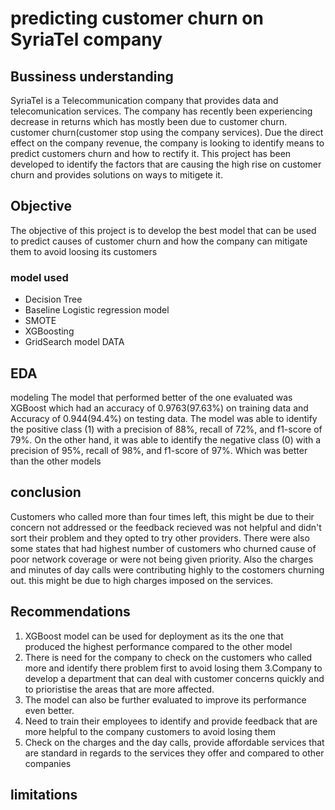 # predicting customer churn on SyriaTel company
## Bussiness understanding
SyriaTel is a Telecommunication company that provides data and telecomunication services. The company has recently been experiencing decrease in returns which has mostly been due to customer churn.
customer churn(customer stop using the company services). Due the direct effect on the company revenue, the company is looking to identify means to predict customers churn and how to rectify it.
This project has been developed to identify the factors that are causing the high rise on customer churn and provides solutions on ways to mitigete it.

## Objective
The objective of this project is to develop the best model that can be used to predict causes of customer churn and how the company can mitigate them to avoid loosing its customers

### model used
* Decision Tree
* Baseline Logistic regression model
* SMOTE
* XGBoosting
* GridSearch model
DATA

## EDA

modeling
The model that performed better of the one evaluated was XGBoost which had an accuracy of 0.9763(97.63%) on training data and Accuracy of 0.944(94.4%) on testing data.
The model was able to identify the positive class (1) with a precision of 88%, recall of 72%, and f1-score of 79%. On the other hand, it was able to identify the negative class (0) with a precision of 95%, recall of 98%, and f1-score of 97%. Which was better than the other models
## conclusion
Customers who called more than four times left, this might be due to their concern not addressed or the feedback recieved was not helpful and didn't sort their problem and they opted to try other providers.
There were also some states that had highest number of customers who churned cause of poor network coverage or were not being given priority.
Also the charges and minutes of day calls were contributing highly to the costomers churning out. this might be due to high charges imposed on the services.

## Recommendations
1. XGBoost model can be used for deployment as its the one that produced the highest performance compared to the other model
2. There is need for the company to check on the customers who called more and identify there problem first to avoid losing them
3.Company to develop a department that can deal with customer concerns quickly and to prioristise the areas that are more affected.
4. The model can also be further evaluated to improve its performance even better.
5. Need to train their employees to identify and provide feedback that are more helpful to the company customers to avoid losing them
6. Check on the charges and the day calls, provide affordable services that are standard in regards to the services they offer and compared to other companies
## limitations

